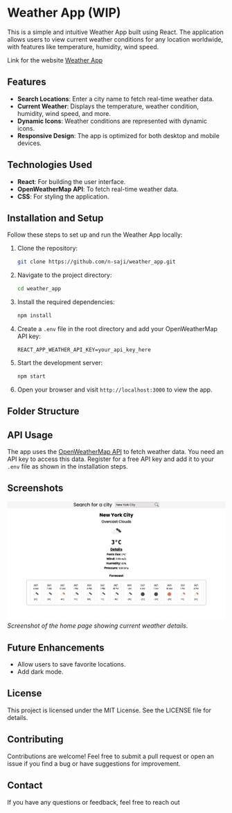 # Weather App (WIP)

This is a simple and intuitive Weather App built using React. The application allows users to view current weather conditions for any location worldwide, with features like temperature, humidity, wind speed.

Link for the website [Weather App](https://n-saji.github.io/weather_app/)

## Features

- **Search Locations**: Enter a city name to fetch real-time weather data.
- **Current Weather**: Displays the temperature, weather condition, humidity, wind speed, and more.
- **Dynamic Icons**: Weather conditions are represented with dynamic icons.
- **Responsive Design**: The app is optimized for both desktop and mobile devices.

## Technologies Used

- **React**: For building the user interface.
- **OpenWeatherMap API**: To fetch real-time weather data.
- **CSS**: For styling the application.

## Installation and Setup

Follow these steps to set up and run the Weather App locally:

1. Clone the repository:
   ```bash
   git clone https://github.com/n-saji/weather_app.git
   ```

2. Navigate to the project directory:
   ```bash
   cd weather_app
   ```

3. Install the required dependencies:
   ```bash
   npm install
   ```

4. Create a `.env` file in the root directory and add your OpenWeatherMap API key:
   ```env
   REACT_APP_WEATHER_API_KEY=your_api_key_here
   ```

5. Start the development server:
   ```bash
   npm start
   ```

6. Open your browser and visit `http://localhost:3000` to view the app.

## Folder Structure


## API Usage

The app uses the [OpenWeatherMap API](https://openweathermap.org/api) to fetch weather data. You need an API key to access this data. Register for a free API key and add it to your `.env` file as shown in the installation steps.



## Screenshots

![Home Page](https://github.com/n-saji/weather_app/blob/main/sample_ss.png)
*Screenshot of the home page showing current weather details.*


## Future Enhancements

- Allow users to save favorite locations.
- Add dark mode.

## License

This project is licensed under the MIT License. See the LICENSE file for details.

## Contributing

Contributions are welcome! Feel free to submit a pull request or open an issue if you find a bug or have suggestions for improvement.

## Contact

If you have any questions or feedback, feel free to reach out
